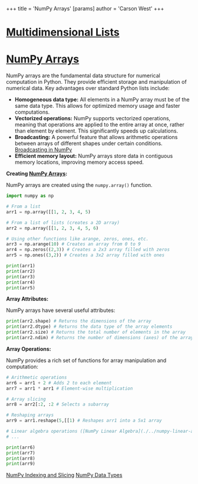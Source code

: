 +++
 title = 'NumPy Arrays'
[params]
	author = 'Carson West'
+++
# [Multidimensional Lists](./../multidimensional-lists/)
# [NumPy Arrays](./../numpy-arrays/) 
NumPy arrays are the fundamental data structure for numerical computation in Python.  They provide efficient storage and manipulation of numerical data.  Key advantages over standard Python lists include:

* **Homogeneous data type:** All elements in a NumPy array must be of the same data type. This allows for optimized memory usage and faster computations.
* **Vectorized operations:** NumPy supports vectorized operations, meaning that operations are applied to the entire array at once, rather than element by element. This significantly speeds up calculations.
* **Broadcasting:**  A powerful feature that allows arithmetic operations between arrays of different shapes under certain conditions. [Broadcasting in NumPy](./../broadcasting-in-numpy/)
* **Efficient memory layout:** NumPy arrays store data in contiguous memory locations, improving memory access speed.


**Creating [NumPy Arrays](./../numpy-arrays/):**

NumPy arrays are created using the `numpy.array()` function.

```python
import numpy as np

# From a list
arr1 = np.array([[1, 2, 3, 4, 5) 

# From a list of lists (creates a 2D array)
arr2 = np.array([[1, 2, 3, 4, 5, 6)

# Using other functions like arange, zeros, ones, etc.
arr3 = np.arange(10) # Creates an array from 0 to 9
arr4 = np.zeros((2,3)) # Creates a 2x3 array filled with zeros
arr5 = np.ones((3,2)) # Creates a 3x2 array filled with ones

print(arr1)
print(arr2)
print(arr3)
print(arr4)
print(arr5)
```

**Array Attributes:**

NumPy arrays have several useful attributes:

```python
print(arr2.shape) # Returns the dimensions of the array
print(arr2.dtype) # Returns the data type of the array elements
print(arr2.size) # Returns the total number of elements in the array
print(arr2.ndim) # Returns the number of dimensions (axes) of the array
```

**Array Operations:**

NumPy provides a rich set of functions for array manipulation and computation:

```python
# Arithmetic operations
arr6 = arr1 + 2 # Adds 2 to each element
arr7 = arr1 * arr1 # Element-wise multiplication

# Array slicing
arr8 = arr2[:2, :2 # Selects a subarray

# Reshaping arrays
arr9 = arr1.reshape(5,[[1) # Reshapes arr1 into a 5x1 array

# Linear algebra operations ([NumPy Linear Algebra](./../numpy-linear-algebra/))
# ...

print(arr6)
print(arr7)
print(arr8)
print(arr9)
```


[NumPy Indexing and Slicing](./../numpy-indexing-and-slicing/)
[NumPy Data Types](./../numpy-data-types/)



